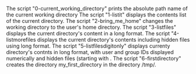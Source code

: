 The script "0-current_working_directory" prints the absolute path name of the current working directory
The script "1-listit" displays the contents list of the current directory.
The script "2-bring_me_home" changes the working directory to the user's home directory.
The script "3-listfiles" displays the current directory's content in a long format.
The script "4-listmorefiles displays the current directory's contents including hidden files using long format.
The script "5-listfilesdigitonly" displays currenty directory's contnts in long format, with user and group IDs displayed numerically and hidden files (starting with .
The script "6-firstdirectory" creates the directory my_first_directory in the directory /tmp/.
